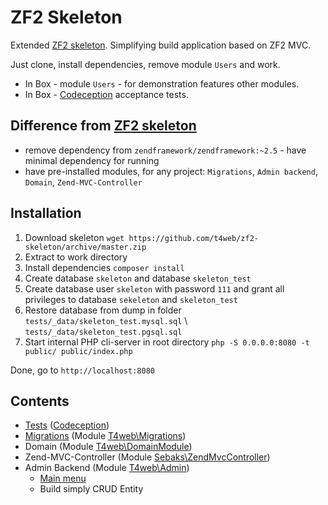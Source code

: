 # ZF2 Skeleton

Extended [ZF2 skeleton](https://github.com/zendframework/ZendSkeletonApplication). Simplifying build
application based on ZF2 MVC.

Just clone, install dependencies, remove module `Users` and work.

- In Box - module `Users` - for demonstration features other modules.
- In Box - [Codeception](https://github.com/Codeception/Codeception) acceptance tests.

## Difference from [ZF2 skeleton](https://github.com/zendframework/ZendSkeletonApplication)

- remove dependency from `zendframework/zendframework:~2.5` - have minimal dependency for running
- have pre-installed modules, for any project: `Migrations`, `Admin backend`, `Domain`, `Zend-MVC-Controller`

## Installation

1. Download skeleton `wget https://github.com/t4web/zf2-skeleton/archive/master.zip`
2. Extract to work directory
3. Install dependencies `composer install`
4. Create database `skeleton` and database `skeleton_test`
5. Create database user `skeleton` with password `111` and grant all privileges to database `sekeleton`
  and `skeleton_test`
6. Restore database from dump in folder `tests/_data/skeleton_test.mysql.sql` \ `tests/_data/skeleton_test.pgsql.sql`
7. Start internal PHP cli-server in root directory `php -S 0.0.0.0:8080 -t public/ public/index.php`

Done, go to `http://localhost:8080`

## Contents

- [Tests](https://github.com/t4web/zf2-skeleton/blob/master/docs/tests.md) ([Codeception](https://github.com/Codeception/Codeception))
- [Migrations](https://github.com/t4web/zf2-skeleton/blob/master/docs/migrations.md) (Module [T4web\Migrations](https://github.com/t4web/Migrations))
- Domain (Module [T4web\DomainModule](https://github.com/t4web/DomainModule))
- Zend-MVC-Controller (Module [Sebaks\ZendMvcController](https://github.com/sebaks/zend-mvc-controller))
- Admin Backend (Module [T4web\Admin](https://github.com/t4web/Admin))
  - [Main menu](https://github.com/t4web/zf2-skeleton/blob/master/docs/main-menu.md)
  - Build simply CRUD Entity

